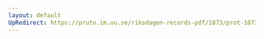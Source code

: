 ```yaml
---
layout: default
UpRedirect: https://pruto.im.uu.se/riksdagen-records-pdf/1873/prot-1873--ak--331/prot-1873--ak--331_007.pdf
---
```

